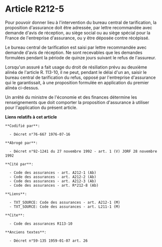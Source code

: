 # Article R212-5

Pour pouvoir donner lieu à l'intervention du bureau central de tarification, la proposition d'assurance doit être adressée,
par lettre recommandée avec demande d'avis de réception, au siège social ou au siège spécial pour la France de l'entreprise
d'assurance, ou y être déposée contre récépissé.

Le bureau central de tarification est saisi par lettre recommandée avec demande d'avis de réception. Ne sont recevables que
les demandes formulées pendant la période de quinze jours suivant le refus de l'assureur.

Lorsqu'un assuré a fait usage du droit de résiliation prévu au deuxième alinéa de l'article R. 113-10, il ne peut, pendant le
délai d'un an, saisir le bureau central de tarification du refus, opposé par l'entreprise d'assurance qui le garantissait, à
une proposition formulée en application du premier alinéa ci-dessus.

Un arrêté du ministre de l'économie et des finances détermine les renseignements que doit comporter la proposition
d'assurance à utiliser pour l'application du présent article.

**Liens relatifs à cet article**

	**Codifié par**:

	  - Décret n°76-667 1976-07-16

	**Abrogé par**:

	  - Décret n°92-1241 du 27 novembre 1992 - art. 1 (V) JORF 28 novembre 1992

	**Cité par**:

	  - Code des assurances - art. A212-1 (Ab)
	  - Code des assurances - art. A212-2 (Ab)
	  - Code des assurances - art. A212-3 (Ab)
	  - Code des assurances - art. R*212-8 (Ab)

	**Liens**:

	  - TXT_SOURCE: Code des assurances - art. A212-1 (M)
	  - TXT_SOURCE: Code des assurances - art. L211-1 (M)

	**Cite**:

	  - Code des assurances R113-10

	**Anciens textes**:

	  - Décret n°59-135 1959-01-07 art. 26
